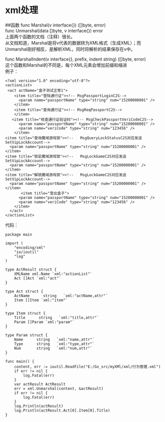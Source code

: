 # xml处理

##函数
func Marshal(v interface{}) ([]byte, error)  
func Unmarshal(data []byte, v interface{}) error  
上面两个函数的文档（注释）很长。  
从文档知道，Marshal是将v代表的数据转为XML格式（生成XML）；而Unmarshal刚好相反，是解析XML，同时将解析的结果保存在v中。  

func MarshalIndent(v interface{}, prefix, indent string) ([]byte, error)  
这个函数和Marshal的不同是，每个XML元素会增加前缀和缩进  
例子：  
```
<?xml version="1.0" encoding="utf-8"?>
<actionList>
 <act actName="盒子测试正常1">
    <item title="登陆通行证"><!-- MsgPassportLoginC2S-->
      <param name="passportName" type="string" num="15200000001" />
    </item>
    <item title="查询通行证"><!-- MsgReqPassportC2S-->
    </item>
   <item title="核查通行证验证码"><!-- MsgCheckPassportVeriCodeC2S-->
      <param name="passportName" type="string" num="15200000001" />
      <param name="veriCode" type="string" num="123456" />
    </item>
<item title="查询魔域游戏锁"><!--   MsgQueryLockStatusC2S对应发送SetVipLockAccount-->
  <param name="passportName" type="string" num="15200000001" />
</item>
<item title="锁定魔域游戏锁"><!--   MsgLockGameC2S对应发送SetVipLockAccount-->
  <param name="passportName" type="string" num="15200000001" />
</item>
<item title="解锁魔域游戏锁"><!--   MsgLockGameC2S对应发送SetVipLockAccount-->
  <param name="passportName" type="string" num="15200000001" />
</item>
       <item title="登出盒子">
      <param name="passportName" type="string" num="15200000001" />
      <param name="veriCode" type="string" num="123456" />
    </item>
  </act>
</actionList>
```
代码：  
```
package main

import (
	"encoding/xml"
	"io/ioutil"
	"log"
)

type ActResult struct {
	XMLName xml.Name `xml:"actionList"`
	Act []Act `xml:"act"`
}

type Act struct {
	ActName      string   `xml:"actName,attr"`
	Item []Item `xml:"item"`
}

type Item struct {
	Title      string   `xml:"title,attr"`
	Param []Param `xml:"param"`
}

type Param struct {
	Name      string   `xml:"name,attr"`
	Type      string   `xml:"type,attr"`
	Num       string   `xml:"num,attr"`
}

func main() {
	content, err := ioutil.ReadFile("E:/Go_src/myXMl/xml/行为管理.xml")
	if err != nil {
		log.Fatal(err)
	}
	var actResult ActResult
	err = xml.Unmarshal(content, &actResult)
	if err != nil {
		log.Fatal(err)
	}
	log.Println(actResult)
	log.Println(actResult.Act[0].Item[0].Title)
}

```